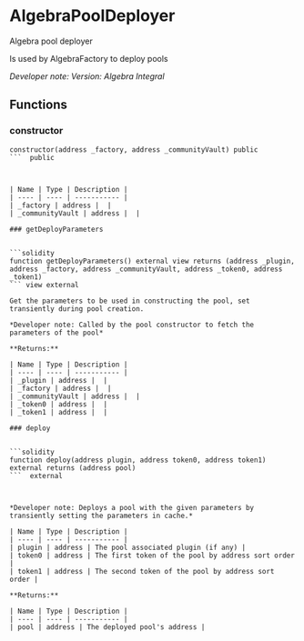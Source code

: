 

# AlgebraPoolDeployer


Algebra pool deployer

Is used by AlgebraFactory to deploy pools

*Developer note: Version: Algebra Integral*


## Functions
### constructor


```solidity
constructor(address _factory, address _communityVault) public
```  public



| Name | Type | Description |
| ---- | ---- | ----------- |
| _factory | address |  |
| _communityVault | address |  |

### getDeployParameters


```solidity
function getDeployParameters() external view returns (address _plugin, address _factory, address _communityVault, address _token0, address _token1)
``` view external

Get the parameters to be used in constructing the pool, set transiently during pool creation.

*Developer note: Called by the pool constructor to fetch the parameters of the pool*

**Returns:**

| Name | Type | Description |
| ---- | ---- | ----------- |
| _plugin | address |  |
| _factory | address |  |
| _communityVault | address |  |
| _token0 | address |  |
| _token1 | address |  |

### deploy


```solidity
function deploy(address plugin, address token0, address token1) external returns (address pool)
```  external



*Developer note: Deploys a pool with the given parameters by transiently setting the parameters in cache.*

| Name | Type | Description |
| ---- | ---- | ----------- |
| plugin | address | The pool associated plugin (if any) |
| token0 | address | The first token of the pool by address sort order |
| token1 | address | The second token of the pool by address sort order |

**Returns:**

| Name | Type | Description |
| ---- | ---- | ----------- |
| pool | address | The deployed pool's address |

